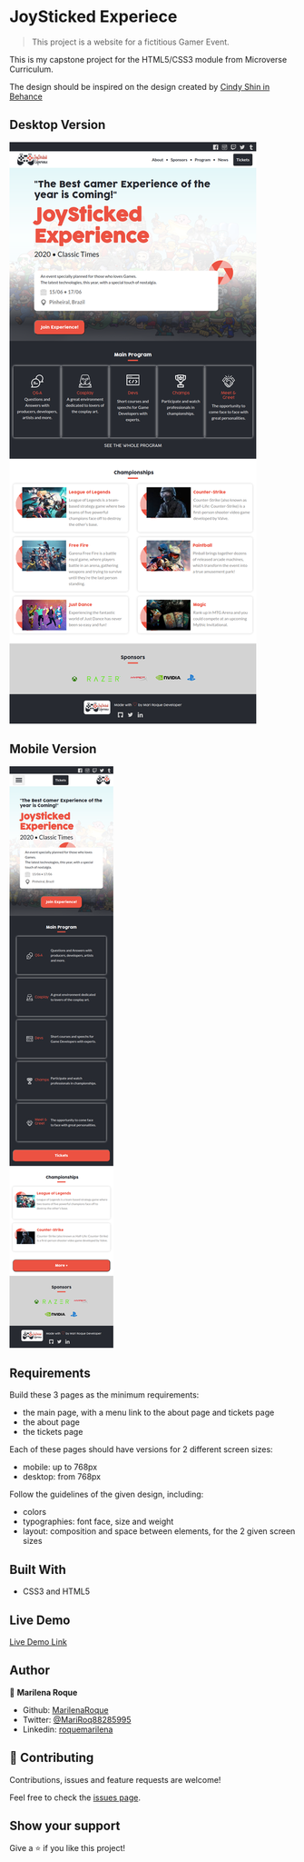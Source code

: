 # JoySticked Experiece 

> This project is a website for a fictitious Gamer Event.

This is my capstone project for the HTML5/CSS3 module from Microverse Curriculum.

 The design should be inspired on the design created by [Cindy Shin in Behance](https://www.behance.net/adagio07)


 ## Desktop Version

 ![screenshot](./assets/images/desktop-preview.png)

 ## Mobile Version
    
 ![screenshot](./assets/images/mobile-preview.png)

## Requirements

Build these 3 pages as the minimum requirements:

- the main page, with a menu link to the about page and tickets page
- the about page
- the tickets page

 

Each of these pages should have versions for 2 different screen sizes: 

- mobile: up to 768px
- desktop: from 768px

Follow the guidelines of the given design, including:

- colors
- typographies: font face, size and weight
- layout: composition and space between elements, for the 2 given screen sizes

## Built With

- CSS3 and HTML5

## Live Demo

[Live Demo Link](https://raw.githack.com/MarilenaRoque/JoyStickedExperience/develop/index.html)


## Author

👤 **Marilena Roque**

- Github: [MarilenaRoque](https://github.com/MarilenaRoque)
- Twitter: [@MariRoq88285995](https://twitter.com/MariRoq88285995)
- Linkedin: [roquemarilena](https://www.linkedin.com/in/roquemarilena/)


## 🤝 Contributing

Contributions, issues and feature requests are welcome!

Feel free to check the [issues page](issues/).

## Show your support

Give a ⭐️ if you like this project!

